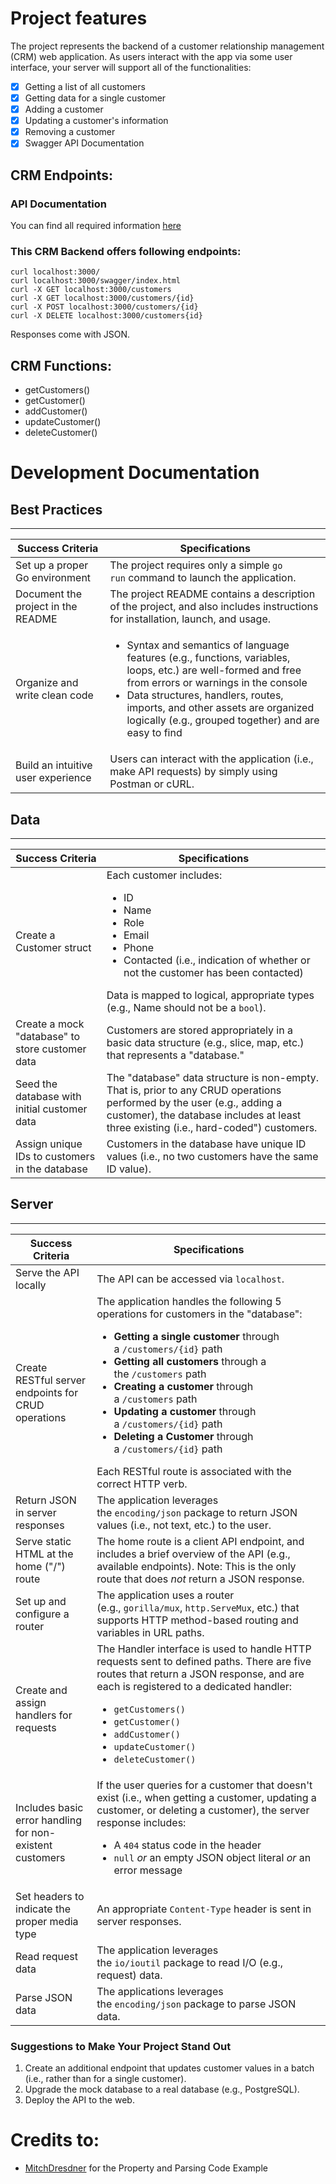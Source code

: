 # Project features
The project represents the backend of a customer relationship management (CRM) web application. As users interact with the app via some user interface, your server will support all of the functionalities:

- [x] Getting a list of all customers
- [x] Getting data for a single customer
- [x] Adding a customer
- [x] Updating a customer's information
- [x] Removing a customer
- [x] Swagger API Documentation 

## CRM Endpoints:
### API Documentation
You can find all required information [here](http://localhost:3000/swagger/index.html)

### This CRM Backend offers following endpoints:
```shell
curl localhost:3000/
curl localhost:3000/swagger/index.html
curl -X GET localhost:3000/customers
curl -X GET localhost:3000/customers/{id}
curl -X POST localhost:3000/customers/{id}
curl -X DELETE localhost:3000/customers{id}
```
Responses come with JSON.

## CRM Functions:
- getCustomers()
- getCustomer()
- addCustomer()
- updateCustomer()
- deleteCustomer()

# Development Documentation

## Best Practices
--------------

| Success Criteria | Specifications |
| --- | --- |
|Set up a proper Go environment | The project requires only a simple `go run` command to launch the application.
|Document the project in the README |The project README contains a description of the project, and also includes instructions for installation, launch, and usage. |
|Organize and write clean code | <ul><li>Syntax and semantics of language features (e.g., functions, variables, loops, etc.) are well-formed and free from errors or warnings in the console </li><li>Data structures, handlers, routes, imports, and other assets are organized logically (e.g., grouped together) and are easy to find</li></ul> |
|Build an intuitive user experience |Users can interact with the application (i.e., make API requests) by simply using Postman or cURL. |

## Data
----

| Success Criteria | Specifications |
| --- | --- |
|Create a Customer struct |Each customer includes: <ul><li>ID</li><li>Name</li><li>Role</li><li>Email</li><li>Phone</li><li>Contacted (i.e., indication of whether or not the customer has been contacted)</li></ul> Data is mapped to logical, appropriate types (e.g., Name should not be a `bool`). |
| Create a mock "database" to store customer data |Customers are stored appropriately in a basic data structure (e.g., slice, map, etc.) that represents a "database." |
|Seed the database with initial customer data |The "database" data structure is non-empty. That is, prior to any CRUD operations performed by the user (e.g., adding a customer), the database includes at least three existing (i.e., hard-coded") customers. |
| Assign unique IDs to customers in the database |Customers in the database have unique ID values (i.e., no two customers have the same ID value). |

## Server
------

| Success Criteria | Specifications |
| --- | --- |
|Serve the API locally |The API can be accessed via `localhost`. |
|Create RESTful server endpoints for CRUD operations | The application handles the following 5 operations for customers in the "database": <ul><li>**Getting a single customer** through a `/customers/{id}` path</li><li>**Getting all customers** through a the `/customers` path</li><li>**Creating a customer** through a `/customers` path</li><li>**Updating a customer** through a `/customers/{id}` path</li><li>**Deleting a Customer** through a `/customers/{id}` path</li></ul> Each RESTful route is associated with the correct HTTP verb.|
|Return JSON in server responses |The application leverages the `encoding/json` package to return JSON values (i.e., not text, etc.) to the user. |
|Serve static HTML at the home ("/") route |The home route is a client API endpoint, and includes a brief overview of the API (e.g., available endpoints). Note: This is the only route that does *not* return a JSON response. |
|Set up and configure a router |The application uses a router (e.g., `gorilla/mux`, `http.ServeMux`, etc.) that supports HTTP method-based routing and variables in URL paths. |
|Create and assign handlers for requests |The Handler interface is used to handle HTTP requests sent to defined paths. There are five routes that return a JSON response, and are each is registered to a dedicated handler: <ul><li>`getCustomers()`</li><li>`getCustomer()`</li><li>`addCustomer()`</li><li>`updateCustomer()`</li><li>`deleteCustomer()`</li></ul>
|Includes basic error handling for non-existent customers  |If the user queries for a customer that doesn't exist (i.e., when getting a customer, updating a customer, or deleting a customer), the server response includes: <ul><li> A `404` status code in the header </li><li>`null` *or* an empty JSON object literal *or* an error message</li></ul>|
|Set headers to indicate the proper media type |An appropriate `Content-Type` header is sent in server responses. |
|Read request data |The application leverages the `io/ioutil` package to read I/O (e.g., request) data. |
|Parse JSON data |The applications leverages the `encoding/json` package to parse JSON data. |

### Suggestions to Make Your Project Stand Out

1.  Create an additional endpoint that updates customer values in a batch (i.e., rather than for a single customer).
2.  Upgrade the mock database to a real database (e.g., PostgreSQL).
3.  Deploy the API to the web.



# Credits to:
- [MitchDresdner](https://github.com/MitchDresdner/winestore/tree/master) for the Property and Parsing Code Example